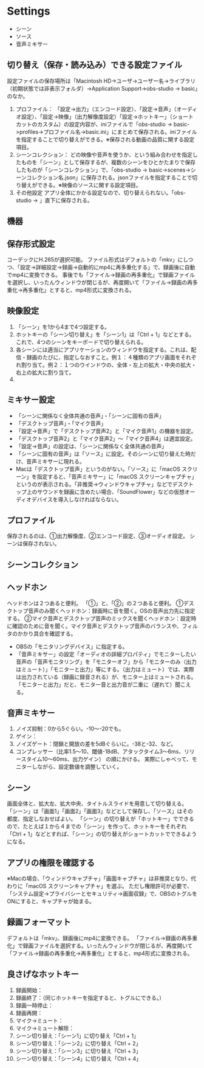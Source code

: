 # Settings

* シーン
* ソース
* 音声ミキサー
  

## 切り替え（保存・読み込み）できる設定ファイル
設定ファイルの保存場所は「Macintosh HD->ユーザ->ユーザー名->ライブラリ（初期状態では非表示フォルダ）->Application Support->obs-studio -> basic」のなか。
1. プロファイル：
「設定->出力」（エンコード設定）、「設定->音声」（オーディオ設定）、「設定->映像」（出力解像度設定）「設定->ホットキー」（ショートカットのカスタム）の設定内容が、iniファイルで「obs-studio -> basic->profiles->プロファイル名->basic.ini」にまとめて保存される。iniファイルを指定することで切り替えができる。※保存される動画の品質に関する設定項目。
2. シーンコレクション：
どの映像や音声を使うか、という組み合わせを指定したものを「シーン」として保存するが、複数のシーンをひとかたまりで保存したものが「シーンコレクション」で、「obs-studio -> basic->scenes->シーンコレクション名.json」に保存される。jsonファイルを指定することで切り替えができる。※映像のソースに関する設定項目。
3. その他設定
アプリ全体にかかる設定なので、切り替えられない。「obs-studio -> 」直下に保存される。

## 機器

## 保存形式設定
コーデックにH.265が選択可能。
ファイル形式はデフォルトの「mkv」にしつつ、「設定->詳細設定->録画->自動的にmp4に再多重化する」で、録画後に自動でmp4に変換できる。
事後でも「ファイル->録画の再多重化」で録画ファイルを選択し、いったんウィンドウが閉じるが、再度開いて「ファイル->録画の再多重化->再多重化」とすると、mp4形式に変換される。

## 映像設定
1. 「シーン」を1から4まで4つ設定する。
2. ホットキーの「シーン切り替え」を「シーン1」は「Ctrl + 1」などとする。これで、4つのシーンをキーボードで切り替えられる。
3. 各シーンには適当にアプリケーションのウィンドウを指定する。これは、配信・録画のたびに、指定しなおすこと。例１：４種類のアプリ画面をそれぞれ割り当て。例２：１つのウインドウの、全体・左上の拡大・中央の拡大・右上の拡大に割り当て。
4. 

## ミキサー設定
- 「シーンに関係なく全体共通の音声」・「シーンに固有の音声」
- 「デスクトップ音声」・「マイク音声」
- 「設定->音声」で「デスクトップ音声2」と「マイク音声1」の機器を設定。
- 「デスクトップ音声2」と「マイク音声2」～「マイク音声4」は適宜設定。
- 「設定->音声」の設定は、「シーンに関係なく全体共通の音声」
- 「シーンに固有の音声」は「ソース」に設定。そのシーンに切り替えた時だけ、音声ミキサーに現れる。
- Macは「デスクトップ音声」というのがない。「ソース」に「macOS スクリーン」を指定すると、「音声ミキサー」に「macOS スクリーンキャプチャ」というのが表示される。「非推奨->ウィンドウキャプチャ」などでデスクトップ上のサウンドを録画に含めたい場合、「SoundFlower」などの仮想オーディオデバイスを導入しなければならない。

## プロファイル
保存されるのは、①出力解像度、②エンコード設定、③オーディオ設定。
シーンは保存されない。

## シーンコレクション

## ヘッドホン
ヘッドホンは２つあると便利。
「①」と、「②」の２つあると便利。
①デスクトップ音声のみ聞くヘッドホン：録画時に音を聞く。OSの音声出力先に指定する。
②マイク音声とデスクトップ音声のミックスを聞くヘッドホン：設定時に確認のために音を聞く。マイク音声とデスクトップ音声のバランスや、フィルタのかかり具合を確認する。
- OBSの「モニタリングデバイス」に指定する。
- 「音声ミキサー」の設定「オーディオの詳細プロパティ」でモニターしたい音声の「音声モニタリング」を「モニターオフ」から「モニターのみ（出力はミュート）」「モニターと出力」等にする。（出力はミュート）では、実際は出力されている（録画に録音される）が、モニター上はミュートされる。「モニターと出力」だと、モニター音と出力音が二重に（遅れて）聞こえる。

## 音声ミキサー
1. ノイズ抑制：0から5ぐらい。-10～-20でも。
2. ゲイン：
3. ノイズゲート：閉鎖と開放の差を5dBぐらいに。-38と-32、など。
4. コンプレッサー（比率1.5～10、閾値-18dB、アタックタイム3～6ms、リリースタイム10～60ms、出力ゲイン）
   の順にかける。
実際にしゃべって、モニターしながら、設定数値を調整していく。

## シーン
画面全体と、拡大左、拡大中央、タイトルスライドを用意して切り替える。
「シーン」は「画面1」「画面2」「画面3」などとして保存し、「ソース」はその都度、指定しなおせばよい。
「シーン」の切り替えが「ホットキー」でできるので、たとえば１から４までの「シーン」を作って、ホットキーをそれぞれ「Ctrl + 1」などとすれば、「シーン」の切り替えがショートカットでできるようになる。

## アプリの権限を確認する

※Macの場合、「ウィンドウキャプチャ」「画面キャプチャ」は非推奨となり、代わりに「macOS スクリーンキャプチャ」を選ぶ。
ただし権限許可が必要で、「システム設定->プライバシーとセキュリティ->画面収録」で、OBSのトグルをONにすると、キャプチャが始まる。

## 録画フォーマット
デフォルトは「mkv」、録画後にmp4に変換できる。
「ファイル->録画の再多重化」で録画ファイルを選択する。いったんウィンドウが閉じるが、再度開いて「ファイル->録画の再多重化->再多重化」とすると、mp4形式に変換される。

## 良さげなホットキー
1. 録画開始：
2. 録画終了：（同じホットキーを指定すると、トグルにできる。）
3. 録画一時停止：
4. 録画再開：
5. マイク->ミュート：
6. マイク->ミュート解除：
7. シーン切り替え：「シーン1」に切り替え「Ctrl + 1」
8. シーン切り替え：「シーン2」に切り替え「Ctrl + 2」
9. シーン切り替え：「シーン3」に切り替え「Ctrl + 3」
10. シーン切り替え：「シーン4」に切り替え「Ctrl + 4」
